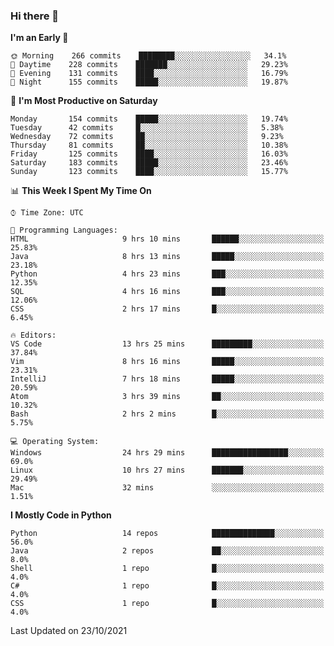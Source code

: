 ### Hi there 👋

<!--START_SECTION:waka-->
**I'm an Early 🐤** 

```text
🌞 Morning    266 commits    ████████░░░░░░░░░░░░░░░░░   34.1% 
🌆 Daytime    228 commits    ███████░░░░░░░░░░░░░░░░░░   29.23% 
🌃 Evening    131 commits    ████░░░░░░░░░░░░░░░░░░░░░   16.79% 
🌙 Night      155 commits    █████░░░░░░░░░░░░░░░░░░░░   19.87%

```
📅 **I'm Most Productive on Saturday** 

```text
Monday       154 commits    █████░░░░░░░░░░░░░░░░░░░░   19.74% 
Tuesday      42 commits     █░░░░░░░░░░░░░░░░░░░░░░░░   5.38% 
Wednesday    72 commits     ██░░░░░░░░░░░░░░░░░░░░░░░   9.23% 
Thursday     81 commits     ██░░░░░░░░░░░░░░░░░░░░░░░   10.38% 
Friday       125 commits    ████░░░░░░░░░░░░░░░░░░░░░   16.03% 
Saturday     183 commits    █████░░░░░░░░░░░░░░░░░░░░   23.46% 
Sunday       123 commits    ████░░░░░░░░░░░░░░░░░░░░░   15.77%

```


📊 **This Week I Spent My Time On** 

```text
⌚︎ Time Zone: UTC

💬 Programming Languages: 
HTML                     9 hrs 10 mins       ██████░░░░░░░░░░░░░░░░░░░   25.83% 
Java                     8 hrs 13 mins       █████░░░░░░░░░░░░░░░░░░░░   23.18% 
Python                   4 hrs 23 mins       ███░░░░░░░░░░░░░░░░░░░░░░   12.35% 
SQL                      4 hrs 16 mins       ███░░░░░░░░░░░░░░░░░░░░░░   12.06% 
CSS                      2 hrs 17 mins       █░░░░░░░░░░░░░░░░░░░░░░░░   6.45%

🔥 Editors: 
VS Code                  13 hrs 25 mins      █████████░░░░░░░░░░░░░░░░   37.84% 
Vim                      8 hrs 16 mins       █████░░░░░░░░░░░░░░░░░░░░   23.31% 
IntelliJ                 7 hrs 18 mins       █████░░░░░░░░░░░░░░░░░░░░   20.59% 
Atom                     3 hrs 39 mins       ██░░░░░░░░░░░░░░░░░░░░░░░   10.32% 
Bash                     2 hrs 2 mins        █░░░░░░░░░░░░░░░░░░░░░░░░   5.75%

💻 Operating System: 
Windows                  24 hrs 29 mins      █████████████████░░░░░░░░   69.0% 
Linux                    10 hrs 27 mins      ███████░░░░░░░░░░░░░░░░░░   29.49% 
Mac                      32 mins             ░░░░░░░░░░░░░░░░░░░░░░░░░   1.51%

```

**I Mostly Code in Python** 

```text
Python                   14 repos            ██████████████░░░░░░░░░░░   56.0% 
Java                     2 repos             ██░░░░░░░░░░░░░░░░░░░░░░░   8.0% 
Shell                    1 repo              █░░░░░░░░░░░░░░░░░░░░░░░░   4.0% 
C#                       1 repo              █░░░░░░░░░░░░░░░░░░░░░░░░   4.0% 
CSS                      1 repo              █░░░░░░░░░░░░░░░░░░░░░░░░   4.0%

```



 Last Updated on 23/10/2021
<!--END_SECTION:waka-->

<!--
**e1630m/e1630m** is a ✨ _special_ ✨ repository because its `README.md` (this file) appears on your GitHub profile.

Here are some ideas to get you started:

- 🔭 I’m currently working on ...
- 🌱 I’m currently learning ...
- 👯 I’m looking to collaborate on ...
- 🤔 I’m looking for help with ...
- 💬 Ask me about ...
- 📫 How to reach me: ...
- 😄 Pronouns: ...
- ⚡ Fun fact: ...
-->
